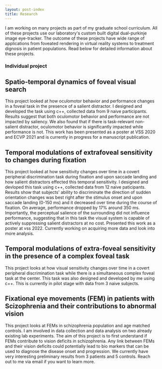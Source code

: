 ```yaml
---
layout: post-index
title: Research
---
```


I am working on many projects as part of my graduate school curriculum. All of these projects use our laboratory's custom built digital dual-purkinje image eye-tracker. The outcome of these projects have wide range of applications from foveated rendering in virtual reality systems to treatment dignosis in patient populations. Read below for detailed information about these projects.

### __Individual project__

## __Spatio-temporal dynamics of foveal visual search__
This project looked at how oculomotor behavior and performance changes in a foveal task in the presence of a salient distractor. I designed and developed the task using c++, collected data from 9 naive participants. Results suggest that both oculomotor behavior and performance are not impacted by saliency. We also found that if there is task-relevant non-salient distractor, oculomotor behavior is significantly impacted while performance is not. This work has been presented as a poster at VSS 2020 and ECVP 2021 and is currently in progress for a manuscript publication.

## __Temporal modulations of extrafoveal sensitivity to changes during fixation__
This project looked at how sensitivity changes over time in a covert peripheral discrimination task
during fixation and upon saccade landing and how salient distractors effected this temporal sensitivity. I designed and devloped this task using c++, collected data from 12 naive paticipants. Results show that subjects' ability to discriminate the direction of sudden orientation changes was best right after the stimulus onset and upon saccade landing (0-150 ms) and it decreased over time during the course of fixation. On average, performance dropped by 17% around 350 ms. Importantly, the perceptual salience of the surrounding did not influence performance, suggesting that in this task the visual system is capable of actively suppressing salient distractors at no cost. Presented this work as a poster at vss 2022. Currently working on acquiring more data and look into more analysis.

## __Temporal modulations of extra-foveal sensitivity in the presence of a complex foveal task__
This project looks at how visual sensitivity changes over time in a covert peripheral discrimination task
while there is a simultaneous complex foveal task at the center. This task was also designed and developed by me using c++. This is currently in pilot stage with data from 3 naive subjects. 

## __Fixational eye movements (FEM) in patients with Scizophrenia and their contributions to abnormal vision__
This project looks at FEMs in schizophrenia population and age matched controls. I am involved in data collection and data analysis on two already existing lab experiments. The aim of this project is to first understand if FEMs contribute to vision deficits in schizophrenia. Any link between FEMs and their vision deficits could potentially lead to bio markers that can be used to diagnose the disease onset and progression. We currently have very interesting preliminary results from 3 patients and 5 controls. Reach out to me via email if you want to learn more.

<!-- # COMMENT EXPLAINING THIS PAGE -- 
We're currently using this section of the site to host these tutorials,
  but you might want to use it to showcase and describe your `Research`,
  to chronicle various `Talks` you've given over your history, or to
  write about various news or updates that have happened to you.

You can update the `title` of file (line 3) to change the heading of 
  the page and its title in the browser. To change how it's referred to
  in the navigation and/or adjust its url, see `data/navigation.yml` file.
-->


